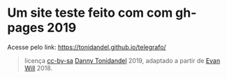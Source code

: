 # Um site teste feito com com gh-pages 2019

Acesse pelo link: https://tonidandel.github.io/telegrafo/

> licença [cc-by-sa](https://creativecommons.org/licenses/by-sa/4.0/) <a href="https://github.com/tonidandel">Danny Tonidandel</a> 2019, adaptado a partir de <a href="https://github.com/evanwill">Evan Will</a> 2018.
